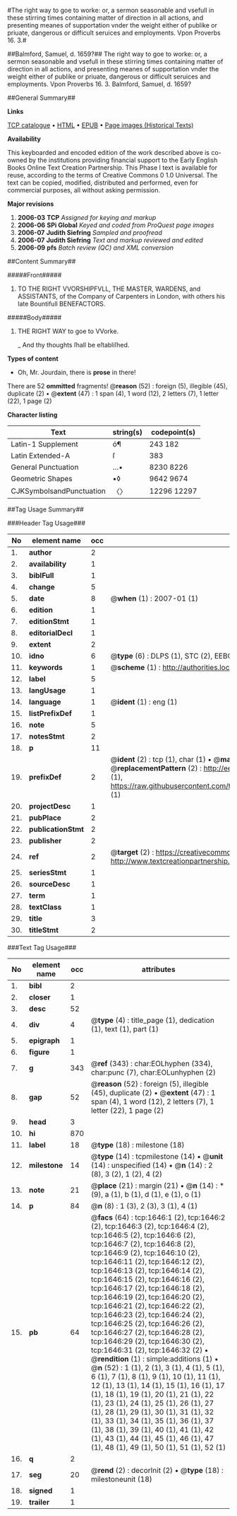 #The right way to goe to worke: or, a sermon seasonable and vsefull in these stirring times containing matter of direction in all actions, and presenting meanes of supportation vnder the weight either of publike or priuate, dangerous or difficult seruices and employments. Vpon Proverbs 16. 3.#

##Balmford, Samuel, d. 1659?##
The right way to goe to worke: or, a sermon seasonable and vsefull in these stirring times containing matter of direction in all actions, and presenting meanes of supportation vnder the weight either of publike or priuate, dangerous or difficult seruices and employments. Vpon Proverbs 16. 3.
Balmford, Samuel, d. 1659?

##General Summary##

**Links**

[TCP catalogue](http://www.ota.ox.ac.uk/tcp/)  • 
[HTML](http://tei.it.ox.ac.uk/tcp/Texts-HTML/free/A00/A00541.html)  • 
[EPUB](http://tei.it.ox.ac.uk/tcp/Texts-EPUB/free/A00/A00541.epub) • 
[Page images (Historical Texts)](https://data.historicaltexts.jisc.ac.uk/view?pubId=eebo-99837330e&pageId=eebo-99837330e-1646-1)

**Availability**

This keyboarded and encoded edition of the
	       work described above is co-owned by the institutions
	       providing financial support to the Early English Books
	       Online Text Creation Partnership. This Phase I text is
	       available for reuse, according to the terms of Creative
	       Commons 0 1.0 Universal. The text can be copied,
	       modified, distributed and performed, even for
	       commercial purposes, all without asking permission.

**Major revisions**

1. __2006-03__ __TCP__ *Assigned for keying and markup*
1. __2006-06__ __SPi Global__ *Keyed and coded from ProQuest page images*
1. __2006-07__ __Judith Siefring__ *Sampled and proofread*
1. __2006-07__ __Judith Siefring__ *Text and markup reviewed and edited*
1. __2006-09__ __pfs__ *Batch review (QC) and XML conversion*

##Content Summary##

#####Front#####

1. TO THE RIGHT VVORSHIPFVLL, THE MASTER, WARDENS, and ASSISTANTS, of the Company of Carpenters in London, with others his late Bountifull BENEFACTORS.

#####Body#####

1. THE RIGHT WAY to goe to VVorke.

    _ And thy thoughts ſhall be eſtabliſhed.

**Types of content**

  * Oh, Mr. Jourdain, there is **prose** in there!

There are 52 **ommitted** fragments! 
 @__reason__ (52) : foreign (5), illegible (45), duplicate (2)  •  @__extent__ (47) : 1 span (4), 1 word (12), 2 letters (7), 1 letter (22), 1 page (2)

**Character listing**


|Text|string(s)|codepoint(s)|
|---|---|---|
|Latin-1 Supplement|ó¶|243 182|
|Latin Extended-A|ſ|383|
|General Punctuation|…•|8230 8226|
|Geometric Shapes|▪◊|9642 9674|
|CJKSymbolsandPunctuation|〈〉|12296 12297|

##Tag Usage Summary##

###Header Tag Usage###

|No|element name|occ|attributes|
|---|---|---|---|
|1.|__author__|2||
|2.|__availability__|1||
|3.|__biblFull__|1||
|4.|__change__|5||
|5.|__date__|8| @__when__ (1) : 2007-01 (1)|
|6.|__edition__|1||
|7.|__editionStmt__|1||
|8.|__editorialDecl__|1||
|9.|__extent__|2||
|10.|__idno__|6| @__type__ (6) : DLPS (1), STC (2), EEBO-CITATION (1), PROQUEST (1), VID (1)|
|11.|__keywords__|1| @__scheme__ (1) : http://authorities.loc.gov/ (1)|
|12.|__label__|5||
|13.|__langUsage__|1||
|14.|__language__|1| @__ident__ (1) : eng (1)|
|15.|__listPrefixDef__|1||
|16.|__note__|5||
|17.|__notesStmt__|2||
|18.|__p__|11||
|19.|__prefixDef__|2| @__ident__ (2) : tcp (1), char (1)  •  @__matchPattern__ (2) : ([0-9\-]+):([0-9IVX]+) (1), (.+) (1)  •  @__replacementPattern__ (2) : http://eebo.chadwyck.com/downloadtiff?vid=$1&page=$2 (1), https://raw.githubusercontent.com/textcreationpartnership/Texts/master/tcpchars.xml#$1 (1)|
|20.|__projectDesc__|1||
|21.|__pubPlace__|2||
|22.|__publicationStmt__|2||
|23.|__publisher__|2||
|24.|__ref__|2| @__target__ (2) : https://creativecommons.org/publicdomain/zero/1.0/ (1), http://www.textcreationpartnership.org/docs/. (1)|
|25.|__seriesStmt__|1||
|26.|__sourceDesc__|1||
|27.|__term__|1||
|28.|__textClass__|1||
|29.|__title__|3||
|30.|__titleStmt__|2||


###Text Tag Usage###

|No|element name|occ|attributes|
|---|---|---|---|
|1.|__bibl__|2||
|2.|__closer__|1||
|3.|__desc__|52||
|4.|__div__|4| @__type__ (4) : title_page (1), dedication (1), text (1), part (1)|
|5.|__epigraph__|1||
|6.|__figure__|1||
|7.|__g__|343| @__ref__ (343) : char:EOLhyphen (334), char:punc (7), char:EOLunhyphen (2)|
|8.|__gap__|52| @__reason__ (52) : foreign (5), illegible (45), duplicate (2)  •  @__extent__ (47) : 1 span (4), 1 word (12), 2 letters (7), 1 letter (22), 1 page (2)|
|9.|__head__|3||
|10.|__hi__|870||
|11.|__label__|18| @__type__ (18) : milestone (18)|
|12.|__milestone__|14| @__type__ (14) : tcpmilestone (14)  •  @__unit__ (14) : unspecified (14)  •  @__n__ (14) : 2 (8), 3 (2), 1 (2), 4 (2)|
|13.|__note__|21| @__place__ (21) : margin (21)  •  @__n__ (14) : * (9), a (1), b (1), d (1), e (1), o (1)|
|14.|__p__|84| @__n__ (8) : 1 (3), 2 (3), 3 (1), 4 (1)|
|15.|__pb__|64| @__facs__ (64) : tcp:1646:1 (2), tcp:1646:2 (2), tcp:1646:3 (2), tcp:1646:4 (2), tcp:1646:5 (2), tcp:1646:6 (2), tcp:1646:7 (2), tcp:1646:8 (2), tcp:1646:9 (2), tcp:1646:10 (2), tcp:1646:11 (2), tcp:1646:12 (2), tcp:1646:13 (2), tcp:1646:14 (2), tcp:1646:15 (2), tcp:1646:16 (2), tcp:1646:17 (2), tcp:1646:18 (2), tcp:1646:19 (2), tcp:1646:20 (2), tcp:1646:21 (2), tcp:1646:22 (2), tcp:1646:23 (2), tcp:1646:24 (2), tcp:1646:25 (2), tcp:1646:26 (2), tcp:1646:27 (2), tcp:1646:28 (2), tcp:1646:29 (2), tcp:1646:30 (2), tcp:1646:31 (2), tcp:1646:32 (2)  •  @__rendition__ (1) : simple:additions (1)  •  @__n__ (52) : 1 (1), 2 (1), 3 (1), 4 (1), 5 (1), 6 (1), 7 (1), 8 (1), 9 (1), 10 (1), 11 (1), 12 (1), 13 (1), 14 (1), 15 (1), 16 (1), 17 (1), 18 (1), 19 (1), 20 (1), 21 (1), 22 (1), 23 (1), 24 (1), 25 (1), 26 (1), 27 (1), 28 (1), 29 (1), 30 (1), 31 (1), 32 (1), 33 (1), 34 (1), 35 (1), 36 (1), 37 (1), 38 (1), 39 (1), 40 (1), 41 (1), 42 (1), 43 (1), 44 (1), 45 (1), 46 (1), 47 (1), 48 (1), 49 (1), 50 (1), 51 (1), 52 (1)|
|16.|__q__|2||
|17.|__seg__|20| @__rend__ (2) : decorInit (2)  •  @__type__ (18) : milestoneunit (18)|
|18.|__signed__|1||
|19.|__trailer__|1||
